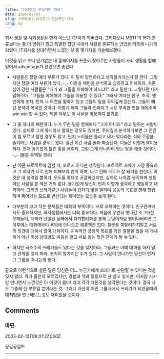 ```yaml
---
title: "이상하고 현실적인 처세"
date: 2005-02-03
slug: 2005/02/이상하고-현실적인-처세
lang: ko
---
```


회사 생활 및 사회생활을 한지 어느덧 7년차가 되버렸다.
그러다보니 MBTI 의 16개 분류보다는 좀 더 범위가 좁고 특별한 집단 내에서 사람을 분류하는 방법을 터득해 나가게 되었다.
IT회사를 상대하면서 느꼈던 것 중 몇가지를 기술해보겠다.

이것을 읽고 부디 인기없는 내 홈페이지를 꾸준히 찾아주는 사람들이 사회 생활을 함에 있어서 advantage가 있었으면 좋겠다.

- 사람들은 정말 여러 부류가 있다. 이 말이 당연하다고 생각할거라는거 잘 안다. 그렇지만 정말 여러 부류가 있다. -_- 이들을 패턴을 분석하고 습득하고 이해하라. 자존심이 강한 사람들은 "내가 왜 그들을 이해해야 하느냐?" 라고 말한다. 그렇다면 내가 답해주마. "그들을 이해해야 그들을 이용할 수 있다." 그래서 어떠한 친구, 조직, 행인에게 조차, 먼저 내 의견을 말하지 않고 그들의 말을 주의깊게 듣는다. 그들의 패턴 분석이 목적인 것이다. 이렇게 해야 그들과 친해지고 서로 부족한 면을 채워주며 win win 할 수 있다. 제발 아무도 이 사실을 악용하지 않기를.

- 그 중 하나의 패턴이다. 누가 무슨 말을 할때마다 "그게 아니라" 라고 말하는 사람이 있다. 실제로 그게 아니라서 말하는 경우도 있지만, 주의깊게 분석하다보면 그 인간이 뭘 모르고 말한 경우도 많고, 단지 느이들은 틀리고 내가 맞다라는 식의 주장을 즐겨하는 사람일 경우도 있다. 일단 이런 사람 졸라 짜증난다. 이들은 이렇게 역이용하자. 먼저 용기있게 틀린 말을 해줘라. 그럼 그게 아니라며 맞는 말을 해줄 것이다. -_- (물론 흑백일 경우)

- 난 어떤 프로젝트에 임할 때, 오로지 하나만 생각한다. 프로젝트 자체가 가장 중요하고 그 회사가 나로 인해 피해보지 않게 하며, 나로 인해 모두가 잘 되기를 원한다. 이것은 내 성격일 뿐이다. 모두들 맞다고 공감하겠지만, 실제로 나처럼 생각하며 행동하는 사람을 본 적은 거의 없다. 용기있게 당신이 먼저 이렇게 생각하고 행동하고 대화하라. 그러면 쓰레기같던 사람들이 갑자기 빛을 발하며 공동의 목표를 향해 협업하며 뛰어가는 모드로 변신되는 재미있는 모습을 보게 된다.

- 대부분의 크고 작은 문제들은 대화의 부족이다. 서로 오해하는 것이다. 친구관계에서도 중요하지만, 회사생활에서는 더욱 중요하다. 처음에 우연히 빗나간 조그마한 오해들이, 대화가 단절된 상태에서 자기합리화를 통해 눈덩이처럼 불어나버리면 그 이후에는 대화해봐야 욕밖에 안나오고 해결책은 없다. 질문을 쪽팔려하지말고 서로의 의견에 대해서 많이 대화하자. 지속적인 긍정적 목표를 가진 질문을 했을 때 개새끼가 아닌 이상 상대방도 마음을 열고 서로 돕는 멋진 관계가 될 수 있다.

- 하지만 극소수의 쓰레기들도 있다는 것을 잊지마라. 그들과는 아예 대화를 하지 말고 관계를 맺지 마라. 조직이 망가지는 수가 있다. 그 사람이 안나가면 당신이 먼저 그 그룹을 떠나는게 좋다.

끝으로 이런식으로 살든 말든 당신은 어느 누군가에게 쓰레기로 판단될 수 있다는 것을 잊지 말라.
뭐가 옳은지 모르겠지만, 경험과 책과 등등으로 난 살고 있지만, 이사람 저사람 만나면서 느낀것은 아 이것이 옳다! 라고 각각 다른것을 생각한다는 것이다. 결국 나도 그중에 한 부류일 뿐이라는 것. 그러니 자신이 어떤 그룹내에서 쓰레기가 되었을때의 대처법을 연구해보는것도 재미있을 것이다.

## Comments

### 마띤.
*2005-02-12T08:01:37.000Z*

공감공감!!!

---

